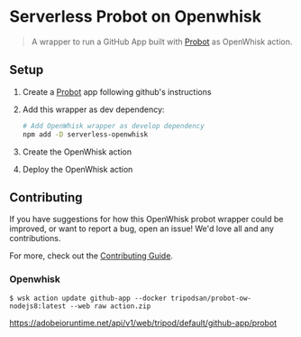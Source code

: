 # Serverless Probot on Openwhisk
> A wrapper to run a GitHub App built with [Probot](https://probot.github.io) as OpenWhisk action. 

## Setup

1. Create a [Probot](https://probot.github.io) app following github's instructions

2. Add this wrapper as dev dependency:
    ```sh
    # Add OpenWhisk wrapper as develop dependency 
    npm add -D serverless-openwhisk
    ```

3. Create the OpenWhisk action

4. Deploy the OpenWhisk action


## Contributing

If you have suggestions for how this OpenWhisk probot wrapper could be improved, or want to report a bug, open an issue! We'd love all and any contributions.

For more, check out the [Contributing Guide](CONTRIBUTING.md).

### Openwhisk

```
$ wsk action update github-app --docker tripodsan/probot-ow-nodejs8:latest --web raw action.zip
```

https://adobeioruntime.net/api/v1/web/tripod/default/github-app/probot
